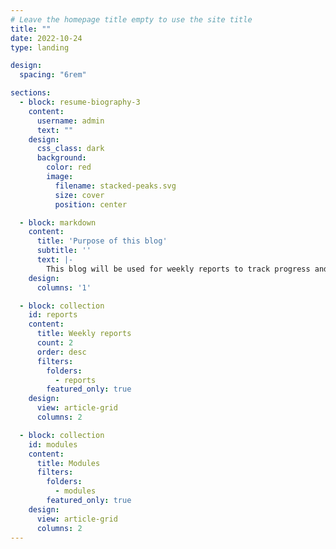 ```yaml
---
# Leave the homepage title empty to use the site title
title: ""
date: 2022-10-24
type: landing

design:
  spacing: "6rem"

sections:
  - block: resume-biography-3
    content:
      username: admin
      text: ""
    design:
      css_class: dark
      background:
        color: red
        image:
          filename: stacked-peaks.svg
          size: cover
          position: center

  - block: markdown
    content:
      title: 'Purpose of this blog'
      subtitle: ''
      text: |-
        This blog will be used for weekly reports to track progress and self-reflection, as well as for documenting modules and related work.
    design:
      columns: '1'

  - block: collection
    id: reports
    content:
      title: Weekly reports
      count: 2
      order: desc
      filters:
        folders:
          - reports
        featured_only: true
    design:
      view: article-grid
      columns: 2

  - block: collection
    id: modules
    content:
      title: Modules
      filters:
        folders:
          - modules
        featured_only: true
    design:
      view: article-grid
      columns: 2
---
```

